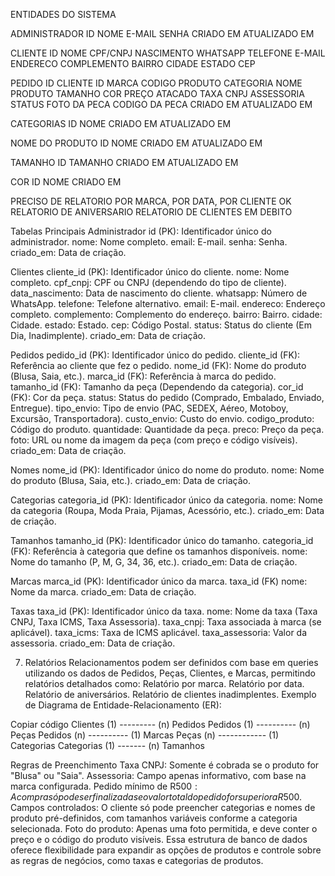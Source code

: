 ENTIDADES DO SISTEMA

ADMINISTRADOR
    ID
    NOME
    E-MAIL
    SENHA
    CRIADO EM
    ATUALIZADO EM

CLIENTE
    ID
    NOME 
    CPF/CNPJ
    NASCIMENTO
    WHATSAPP
    TELEFONE
    E-MAIL
    ENDERECO
    COMPLEMENTO
    BAIRRO
    CIDADE
    ESTADO
    CEP

PEDIDO
    ID
    CLIENTE ID
    MARCA
    CODIGO PRODUTO
    CATEGORIA
    NOME PRODUTO
    TAMANHO
    COR
    PREÇO ATACADO
    TAXA CNPJ
    ASSESSORIA
    STATUS
    FOTO DA PECA
    CODIGO DA PECA
    CRIADO EM
    ATUALIZADO EM

CATEGORIAS
    ID
    NOME
    CRIADO EM
    ATUALIZADO EM

NOME DO PRODUTO
    ID
    NOME
    CRIADO EM
    ATUALIZADO EM

TAMANHO
    ID
    TAMANHO
    CRIADO EM
    ATUALIZADO EM

COR
    ID
    NOME
    CRIADO EM

PRECISO DE RELATORIO POR MARCA, POR DATA, POR CLIENTE OK
RELATORIO DE ANIVERSARIO
RELATORIO DE CLIENTES EM DEBITO


Tabelas Principais
Administrador
    id (PK): Identificador único do administrador.
    nome: Nome completo.
    email: E-mail.
    senha: Senha.
    criado_em: Data de criação.

Clientes
    cliente_id (PK): Identificador único do cliente.
    nome: Nome completo.
    cpf_cnpj: CPF ou CNPJ (dependendo do tipo de cliente).
    data_nascimento: Data de nascimento do cliente.
    whatsapp: Número de WhatsApp.
    telefone: Telefone alternativo.
    email: E-mail.
    endereco: Endereço completo.
    complemento: Complemento do endereço.
    bairro: Bairro.
    cidade: Cidade.
    estado: Estado.
    cep: Código Postal.
    status: Status do cliente (Em Dia, Inadimplente).
    criado_em: Data de criação.

Pedidos
    pedido_id (PK): Identificador único do pedido.
    cliente_id (FK): Referência ao cliente que fez o pedido.
    nome_id (FK): Nome do produto (Blusa, Saia, etc.).
    marca_id (FK): Referência à marca do pedido.
    tamanho_id (FK): Tamanho da peça (Dependendo da categoria).
    cor_id (FK): Cor da peça.
    status: Status do pedido (Comprado, Embalado, Enviado, Entregue).
    tipo_envio: Tipo de envio (PAC, SEDEX, Aéreo, Motoboy, Excursão, Transportadora).
    custo_envio: Custo do envio.
    codigo_produto: Código do produto.
    quantidade: Quantidade da peça.
    preco: Preço da peça.
    foto: URL ou nome da imagem da peça (com preço e código visíveis).
    criado_em: Data de criação.

Nomes
    nome_id (PK): Identificador único do nome do produto.
    nome: Nome do produto (Blusa, Saia, etc.).
    criado_em: Data de criação.

Categorias
    categoria_id (PK): Identificador único da categoria.
    nome: Nome da categoria (Roupa, Moda Praia, Pijamas, Acessório, etc.).
    criado_em: Data de criação.

Tamanhos
    tamanho_id (PK): Identificador único do tamanho.
    categoria_id (FK): Referência à categoria que define os tamanhos disponíveis.
    nome: Nome do tamanho (P, M, G, 34, 36, etc.).
    criado_em: Data de criação.

Marcas
    marca_id (PK): Identificador único da marca.
    taxa_id (FK)
    nome: Nome da marca.
    criado_em: Data de criação.

Taxas
    taxa_id (PK): Identificador único da taxa.
    nome: Nome da taxa (Taxa CNPJ, Taxa ICMS, Taxa Assessoria).
    taxa_cnpj: Taxa associada à marca (se aplicável).
    taxa_icms: Taxa de ICMS aplicável.
    taxa_assessoria: Valor da assessoria.
    criado_em: Data de criação.

7. Relatórios
    Relacionamentos podem ser definidos com base em queries utilizando os dados de Pedidos, Peças, Clientes, e Marcas, permitindo relatórios detalhados como:
    Relatório por marca.
    Relatório por data.
    Relatório de aniversários.
    Relatório de clientes inadimplentes.
    Exemplo de Diagrama de Entidade-Relacionamento (ER):


Copiar código
Clientes (1) --------- (n) Pedidos
Pedidos (1) ---------- (n) Peças
Pedidos (n) ---------- (1) Marcas
Peças (n) ------------ (1) Categorias
Categorias (1) ------- (n) Tamanhos

Regras de Preenchimento
Taxa CNPJ: Somente é cobrada se o produto for "Blusa" ou "Saia".
Assessoria: Campo apenas informativo, com base na marca configurada.
Pedido mínimo de R$500: A compra só pode ser finalizada se o valor total do pedido for superior a R$500.
Campos controlados: O cliente só pode preencher categorias e nomes de produto pré-definidos, com tamanhos variáveis conforme a categoria selecionada.
Foto do produto: Apenas uma foto permitida, e deve conter o preço e o código do produto visíveis.
Essa estrutura de banco de dados oferece flexibilidade para expandir as opções de produtos e controle sobre as regras de negócios, como taxas e categorias de produtos.